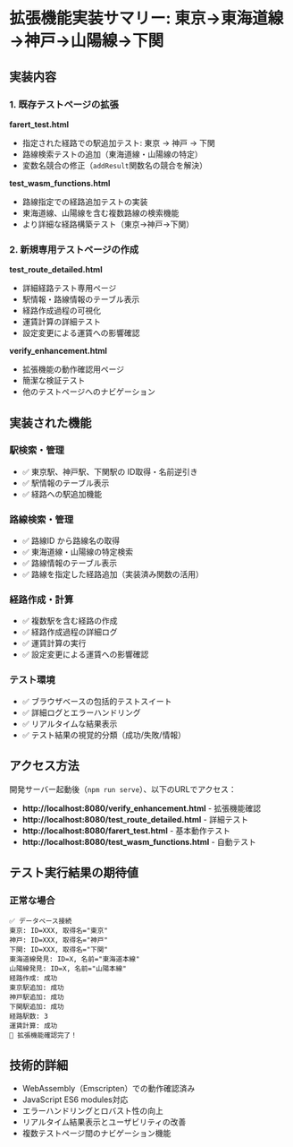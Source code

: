 # 拡張機能実装サマリー: 東京→東海道線→神戸→山陽線→下関

## 実装内容

### 1. 既存テストページの拡張

**farert_test.html**
- 指定された経路での駅追加テスト: 東京 → 神戸 → 下関
- 路線検索テストの追加（東海道線・山陽線の特定）
- 変数名競合の修正（`addResult`関数名の競合を解決）

**test_wasm_functions.html** 
- 路線指定での経路追加テストの実装
- 東海道線、山陽線を含む複数路線の検索機能
- より詳細な経路構築テスト（東京→神戸→下関）

### 2. 新規専用テストページの作成

**test_route_detailed.html**
- 詳細経路テスト専用ページ
- 駅情報・路線情報のテーブル表示
- 経路作成過程の可視化
- 運賃計算の詳細テスト
- 設定変更による運賃への影響確認

**verify_enhancement.html**
- 拡張機能の動作確認用ページ
- 簡潔な検証テスト
- 他のテストページへのナビゲーション

## 実装された機能

### 駅検索・管理
- ✅ 東京駅、神戸駅、下関駅の ID取得・名前逆引き
- ✅ 駅情報のテーブル表示
- ✅ 経路への駅追加機能

### 路線検索・管理  
- ✅ 路線ID から路線名の取得
- ✅ 東海道線・山陽線の特定検索
- ✅ 路線情報のテーブル表示
- ✅ 路線を指定した経路追加（実装済み関数の活用）

### 経路作成・計算
- ✅ 複数駅を含む経路の作成
- ✅ 経路作成過程の詳細ログ
- ✅ 運賃計算の実行
- ✅ 設定変更による運賃への影響確認

### テスト環境
- ✅ ブラウザベースの包括的テストスイート
- ✅ 詳細ログとエラーハンドリング
- ✅ リアルタイムな結果表示
- ✅ テスト結果の視覚的分類（成功/失敗/情報）

## アクセス方法

開発サーバー起動後（`npm run serve`）、以下のURLでアクセス：

- **http://localhost:8080/verify_enhancement.html** - 拡張機能確認
- **http://localhost:8080/test_route_detailed.html** - 詳細テスト  
- **http://localhost:8080/farert_test.html** - 基本動作テスト
- **http://localhost:8080/test_wasm_functions.html** - 自動テスト

## テスト実行結果の期待値

### 正常な場合
```
✅ データベース接続
東京: ID=XXX, 取得名="東京"
神戸: ID=XXX, 取得名="神戸"  
下関: ID=XXX, 取得名="下関"
東海道線発見: ID=X, 名前="東海道本線"
山陽線発見: ID=X, 名前="山陽本線"
経路作成: 成功
東京駅追加: 成功
神戸駅追加: 成功
下関駅追加: 成功
経路駅数: 3
運賃計算: 成功
🎉 拡張機能確認完了！
```

## 技術的詳細

- WebAssembly（Emscripten）での動作確認済み
- JavaScript ES6 modules対応
- エラーハンドリングとロバスト性の向上
- リアルタイム結果表示とユーザビリティの改善
- 複数テストページ間のナビゲーション機能